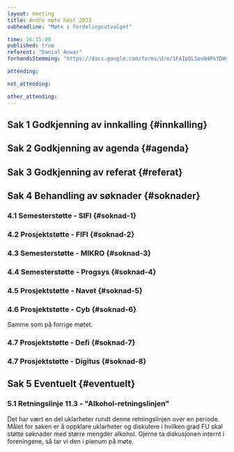 ```yaml
---
layout: meeting
title: Andre møte høst 2022
subheadline: "Møte i Fordelingsutvalget"

time: 16:15:00
published: true
referent: "Danial Anwar"
forhandsStemming: "https://docs.google.com/forms/d/e/1FAIpQLSesW4PkYDWyHKPfyClpckHiWvMRVfC-KLrDbT2G3zue46to9w/viewform?embedded=true"

attending:

not_attending:

other_attending:
---
```


## Sak 1 Godkjenning av innkalling {#innkalling}

## Sak 2 Godkjenning av agenda {#agenda}

## Sak 3 Godkjenning av referat {#referat}

## Sak 4 Behandling av søknader {#soknader}

### 4.1 Semesterstøtte - SIFI {#soknad-1}

### 4.2 Prosjektstøtte - FIFI {#soknad-2}

### 4.3 Semesterstøtte - MIKRO {#soknad-3}

### 4.4 Semesterstøtte - Progsys {#soknad-4}

### 4.5 Prosjektstøtte - Navet {#soknad-5}

### 4.6 Prosjektstøtte - Cyb {#soknad-6}

Samme som på forrige møtet.

### 4.7 Prosjektstøtte - Defi {#soknad-7}

### 4.7 Prosjektstøtte - Digitus {#soknad-8}

## Sak 5 Eventuelt {#eventuelt}

### 5.1 Retningslinje 11.3 - "Alkohol-retningslinjen"

Det har vært en del uklarheter rundt denne retningslinjen over en periode. Målet for saken er å oppklare uklarheter og diskutere i hvilken grad FU skal støtte søknader med større mengder alkohol. Gjerne ta diskusjonen internt i foreningene, så tar vi den i plenum på møte.
